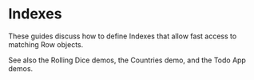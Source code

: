 # Indexes

These guides discuss how to define Indexes that allow fast access to matching
Row objects.

See also the Rolling Dice demos, the Countries demo, and the Todo App demos.
